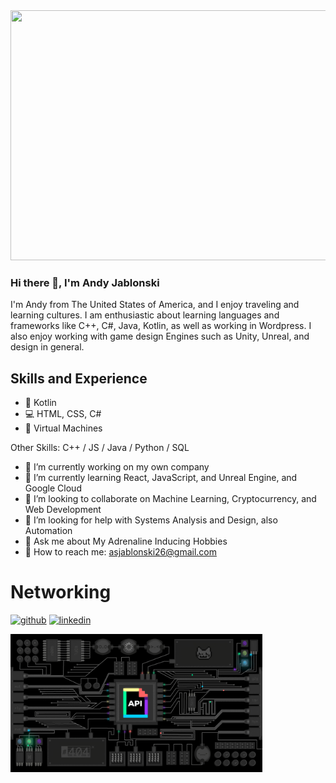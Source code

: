 <img src="https://github.com/andyj710/andyj710/blob/13c7fb8763f9769531a48431f4b1c1925d919aa1/DALL%C2%B7E%202024-07-24%2001.54.37%20-%20A%20caricature%20of%20a%20man%20with%20a%20short%20beard%2C%20smiling%2C%20standing%20in%20front%20of%20a%20server%20room%20with%20rows%20of%20servers%20and%20blinking%20lights.%20Add%20thought%20bubbles%20ar.webp" width="800" height="400">

### Hi there 👋, I'm Andy Jablonski
I'm Andy from The United States of America, and I enjoy traveling and learning cultures. I am enthusiastic about learning languages and frameworks like C++, C#, Java, Kotlin, as well as working in Wordpress. I also enjoy working with game design Engines such as Unity, Unreal, and design in general.

## Skills and Experience
* :iphone: Kotlin
* :computer: HTML, CSS, C#
* :floppy_disk: Virtual Machines

Other Skills: C++ / JS / Java / Python / SQL

- 🔭 I’m currently working on my own company 
- 🌱 I’m currently learning React, JavaScript, and Unreal Engine, and Google Cloud 
- 👯 I’m looking to collaborate on Machine Learning, Cryptocurrency, and Web Development 
- 🤔 I’m looking for help with Systems Analysis and Design, also Automation 
- 💬 Ask me about My Adrenaline Inducing Hobbies 
- :e-mail: How to reach me: asjablonski26@gmail.com 

# Networking
[<img src='https://cdn.jsdelivr.net/npm/simple-icons@3.0.1/icons/github.svg' alt='github' height='40'>](https://github.com/andyj710)  [<img src='https://cdn.jsdelivr.net/npm/simple-icons@3.0.1/icons/linkedin.svg' alt='linkedin' height='40'>](https://www.linkedin.com/in/andrew-jablonski-37b266197/)  

<p align="center">
<img align="left" src="api_giphy_header.gif" width="80%" alt="API Giphy logo"/>
</p>
